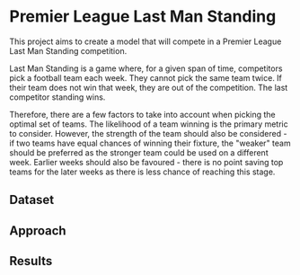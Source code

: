 # Premier League Last Man Standing

This project aims to create a model that will compete in a Premier League Last Man Standing competition.

Last Man Standing is a game where, for a given span of time, competitors pick a football team each week. They cannot pick the same
team twice. If their team does not win that week, they are out of the competition. The last competitor standing wins.

Therefore, there are a few factors to take into account when picking the optimal set of teams. The likelihood of a team winning is the primary
metric to consider. However, the strength of the team should also be considered - if two teams have equal chances of winning their fixture, the
"weaker" team should be preferred as the stronger team could be used on a different week. Earlier weeks should also be favoured - there is no point
saving top teams for the later weeks as there is less chance of reaching this stage.

## Dataset


## Approach


## Results